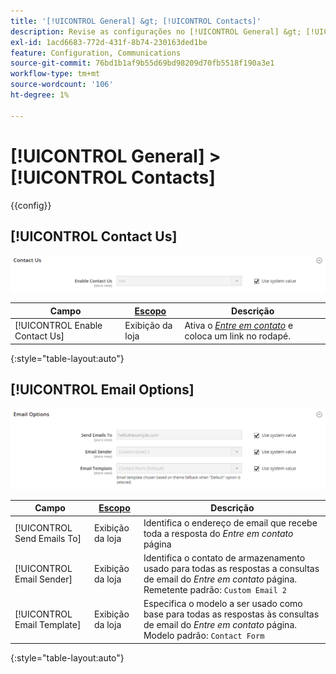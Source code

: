 ```yaml
---
title: '[!UICONTROL General] &gt; [!UICONTROL Contacts]'
description: Revise as configurações no [!UICONTROL General] &gt; [!UICONTROL Contacts] página do Administrador do Commerce.
exl-id: 1acd6683-772d-431f-8b74-230163ded1be
feature: Configuration, Communications
source-git-commit: 76bd1b1af9b55d69bd98209d70fb5518f190a3e1
workflow-type: tm+mt
source-wordcount: '106'
ht-degree: 1%

---
```


# [!UICONTROL General] > [!UICONTROL Contacts]

{{config}}

## [!UICONTROL Contact Us]

![Entre em contato](./assets/contacts-contact-us.png)<!-- zoom -->

<!-- [Contact Us](https://docs.magento.com/user-guide/stores/contact-us.html) -->

| Campo | [Escopo](../../getting-started/websites-stores-views.md#scope-settings) | Descrição |
|--- |--- |--- |
| [!UICONTROL Enable Contact Us] | Exibição da loja | Ativa o [_Entre em contato_](../../getting-started/store-details.md#contact-us-form) e coloca um link no rodapé. |

{:style=&quot;table-layout:auto&quot;}

## [!UICONTROL Email Options]

![Opções de email](./assets/contacts-email-options.png)<!-- zoom -->

<!-- [Email Options](https://docs.magento.com/user-guide/stores/contact-us.html) -->

| Campo | [Escopo](../../getting-started/websites-stores-views.md#scope-settings) | Descrição |
|--- |--- |--- |
| [!UICONTROL Send Emails To] | Exibição da loja | Identifica o endereço de email que recebe toda a resposta do _Entre em contato_ página |
| [!UICONTROL Email Sender] | Exibição da loja | Identifica o contato de armazenamento usado para todas as respostas a consultas de email do _Entre em contato_ página. Remetente padrão: `Custom Email 2` |
| [!UICONTROL Email Template] | Exibição da loja | Especifica o modelo a ser usado como base para todas as respostas às consultas de email do _Entre em contato_ página. Modelo padrão: `Contact Form` |

{:style=&quot;table-layout:auto&quot;}
